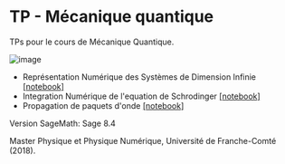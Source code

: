 # TP - Mécanique quantique

TPs pour le cours de Mécanique Quantique.

![image](https://github.com/edithvillegas/mecanique-quantique/assets/29732178/c39b4ceb-b9ca-45e5-865d-fba5790420bc)


- Représentation Numérique des Systèmes de Dimension Infinie [[notebook]](TP1%20-%20Representation%20numerique%20des%20systemes%20de%20dimension%20infinie.ipynb)
- Integration Numérique de l'equation de Schrodinger [[notebook]](TP2%20-%20Integration%20Numerique%20de%20l'equation%20de%20Schrodinger.ipynb)
- Propagation de paquets d'onde [[notebook]](TP3%20-%20Propagation%20de%20paquets%20d'onde.ipynb)

Version SageMath: Sage 8.4

Master Physique et Physique Numérique, Université de Franche-Comté (2018).

